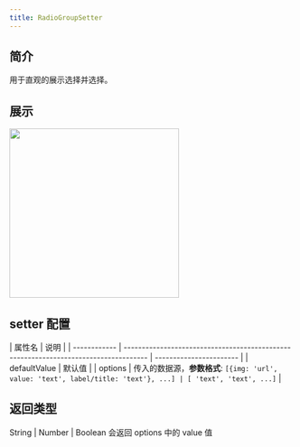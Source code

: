 ```yaml
---
title: RadioGroupSetter
---
```


## 简介

用于直观的展示选择并选择。

## 展示

<img src="https://img.alicdn.com/imgextra/i2/O1CN01rId9td25yYv0my5Hd_!!6000000007595-2-tps-564-98.png" width="300"/>

## setter 配置

| 属性名       | 说明                                                                                 |
| ------------ | ------------------------------------------------------------------------------------ | ----------------------- |
| defaultValue | 默认值                                                                               |
| options      | 传入的数据源，**参数格式**: `[{img: 'url', value: 'text', label/title: 'text'}, ...] | [ 'text', 'text', ...]` |

## 返回类型

String | Number | Boolean
会返回 options 中的 value 值
